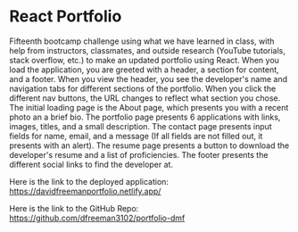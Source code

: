 # React Portfolio

Fifteenth bootcamp challenge using what we have learned in class, with help from instructors, classmates, and outside research (YouTube tutorials, stack overflow, etc.) to make an updated portfolio using React. When you load the application, you are greeted with a header, a section for content, and a footer. When you view the header, you see the developer's name and navigation tabs for different sections of the portfolio. When you click the different nav buttons, the URL changes to reflect what section you chose. The initial loading page is the About page, which presents you with a recent photo an a brief bio. The portfolio page presents 6 applications with links, images, titles, and a small description. The contact page presents input fields for name, email, and a message (If all fields are not filled out, it presents with an alert). The resume page presents a button to download the developer's resume and a list of proficiencies. The footer presents the different social links to find the developer at.


Here is the link to the deployed application: https://davidfreemanportfolio.netlify.app/

Here is the link to the GitHub Repo: https://github.com/dfreeman3102/portfolio-dmf
